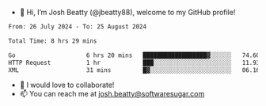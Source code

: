 - 👋 Hi, I’m Josh Beatty (@jbeatty88), welcome to my GitHub profile!

<!--START_SECTION:waka-->

```txt
From: 26 July 2024 - To: 25 August 2024

Total Time: 8 hrs 29 mins

Go                    6 hrs 20 mins   ██████████████████▓░░░░░░   74.60 %
HTTP Request          1 hr            ███░░░░░░░░░░░░░░░░░░░░░░   11.93 %
XML                   31 mins         █▓░░░░░░░░░░░░░░░░░░░░░░░   06.16 %
```

<!--END_SECTION:waka-->

- 💞️ I would love to collaborate!
- 📫 You can reach me at josh.beatty@softwaresugar.com

<!---
jbeatty88/jbeatty88 is a ✨ special ✨ repository because its `README.md` (this file) appears on your GitHub profile.
You can click the Preview link to take a look at your changes.
--->
